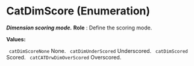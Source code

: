 # CatDimScore (Enumeration)

**_Dimension scoring mode._**
**Role** : Define the scoring mode.

**Values:**

` catDimScoreNone`      None.
` catDimUnderScored`      Underscored.
` catDimScored`      Scored.
` catCATDrwDimOverScored`      Overscored.